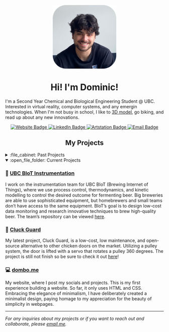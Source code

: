
<!-- Intro -->

<p id="profile-picture" align="center">
  <img width=40% src="https://github.com/itsdombo/itsdombo/blob/main/headshot.png" alt="Profile Picture">
</p>

<h1 align="center">Hi! I'm Dominic!</h1>

I'm a Second Year Chemical and Biological Engineering Student @ UBC. Interested in virtual reality, computer systems, and any emergin technologies. When I'm not busy in school, I like to [3D model](https://www.artstation.com/dombo), go biking, and read up about any new innovations.

<div id="badges" align="center">
  <a href="https://dombo.me">
    <img src="https://img.shields.io/badge/Website-24242c?logo=firefox&logoColor=white&style=for-the-badge" alt="Website Badge">
  </a>
  <a href="https://www.linkedin.com/in/rousseaudominic/">
    <img src="https://img.shields.io/badge/LinkedIn-24242c?logo=linkedin&logoColor=white&style=for-the-badge" alt="LinkedIn Badge">
  </a>
  <a href="https://www.artstation.com/dombo">
    <img src="https://img.shields.io/badge/ArtStation-24242c?logo=artstation&logoColor=white&style=for-the-badge" alt="Artstation Badge">
  </a>
  <a href="mailto:dominic1rousseau@gmail.com">
    <img src="https://img.shields.io/badge/Email-24242c?logo=gmail&logoColor=white&style=for-the-badge" alt="Email Badge">
  </a>
</div>

<!-- Projects -->

<h2 align="center">My Projects</h2>
<details>
  <summary>:file_cabinet: Past Projects</summary>
  
  ### ✨ Magic Mirror
  This is a project I completed in highschool for a class, where I built a smart mirror using recycled parts, such as an old monitor, spare lumber. Every part was already on hand, except for the sheet of mirror glass. The smart mirror uses [Magic Mirror 2](https://github.com/MichMich/MagicMirror), an open-source program which allows you to create and configure your own, or other peoples modules. The mirror is able to display reminders, spotify, the news, compliments, weather, and can be voice controlled using a voice assistant (Google Home, Amazon Alexa) to add reminders. The mirror can be connected to from another computer using [DWService](https://github.com/dwservice/agent).
  
  ### ☁️ Self-Hosting Nextcloud Cloud
  Not wanting to pay money for cloud storage, I looked into self-hosting my own cloud, not only to save money, but as an opportunity to learn. Running on an old computer repurposed as a server PC operating on Ubuntu Linux, the computer runs [Nextcloud](https://github.com/nextcloud), a free and open source cloud software.
  
  ### 💻 [Mini Code Projects](https://github.com/itsdombo/MiniCodeProjects)
  This repository serves as a little pastebin for me to organize and display any finished code projects I have done. The scope of these projects are usually quite mini, as the repository's name says. The purpose for doing this is to get familiar with any language that I am trying to learn by creating practical projects to gain a better understanding of the language.
  
  ### 🦞 Clawdius | UBC APSC 101
  (WIP)
  
  ---
  
</details>

<details open>
  <summary>:open_file_folder: Current Projects</summary>
  
  ### 🍺 [UBC BIoT Instrumentation](https://www.ubcenvision.com/beer/)
  I work on the instrumentation team for UBC BIoT (Brewing Internet of Things), where we use process control, thermodynamics, and kinetic modelling to control the desired outcome for fermenting beer. Big breweries are able to use sophisticated equipment, but homebrewers and small teams don’t have access to the same equipment. BIoT’s goal is to design low-cost data monitoring and research innovative techniques to brew high-quality beer. The team’s repository can be viewed [here](https://github.com/UBC-Brewing-Internet-of-Things).
  
  ### 🐔 [Cluck Guard](https://github.com/itsdombo/CluckGuard)
  My latest project, Cluck Guard, is a low-cost, low maintenance, and open-source alternative to other chicken doors on the market. Utilizing a pulley system, the door is lifted with a servo that rotates a pulley 360 degrees. The project is still not finish so be sure to check it out [here](https://github.com/itsdombo/CluckGuard)!

  ### 💻 [dombo.me](https://dombo.me)
  My website, where I post my socials and projects. This is my first experience building a website. So far, it only uses HTML and CSS. Embracing the elegance of minimalism, I have deliberately created a minimalist design, paying homage to my appreciation for the beauty of simplicity in webpages.
  
  ---
  
</details>

*For any inquiries about my projects or if you want to reach out and collaborate, please [email me](mailto:dominic1rousseau@gmail.com).*

  

<!--
**itsdombo/itsdombo** is a ✨ _special_ ✨ repository because its `README.md` (this file) appears on your GitHub profile.

Here are some ideas to get you started:

- 🔭 I’m currently working on ...
- 🌱 I’m currently learning ...
- 👯 I’m looking to collaborate on ...
- 🤔 I’m looking for help with ...
- 💬 Ask me about ...
- 📫 How to reach me: ...
- 😄 Pronouns: ...
- ⚡ Fun fact: ...
-->
